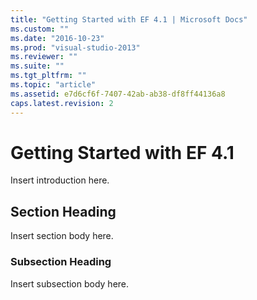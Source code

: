 ```yaml
---
title: "Getting Started with EF 4.1 | Microsoft Docs"
ms.custom: ""
ms.date: "2016-10-23"
ms.prod: "visual-studio-2013"
ms.reviewer: ""
ms.suite: ""
ms.tgt_pltfrm: ""
ms.topic: "article"
ms.assetid: e7d6cf6f-7407-42ab-ab38-df8ff44136a8
caps.latest.revision: 2
---
```

# Getting Started with EF 4.1
Insert introduction here.  
  
## Section Heading  
 Insert section body here.  
  
### Subsection Heading  
 Insert subsection body here.